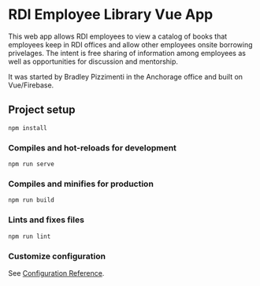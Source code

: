 # RDI Employee Library Vue App
This web app allows RDI employees to view a catalog of books that employees keep in RDI offices and allow other employees onsite borrowing privelages. The intent is free sharing of information among employees as well as opportunities for discussion and mentorship.

It was started by Bradley Pizzimenti in the Anchorage office and built on Vue/Firebase.

## Project setup
```
npm install
```

### Compiles and hot-reloads for development
```
npm run serve
```

### Compiles and minifies for production
```
npm run build
```

### Lints and fixes files
```
npm run lint
```

### Customize configuration
See [Configuration Reference](https://cli.vuejs.org/config/).
